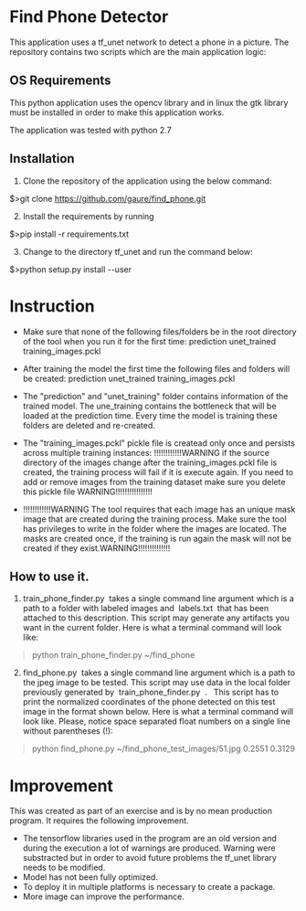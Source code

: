 # Find Phone Detector

This application uses a tf_unet network to detect a phone in a picture. The repository contains two scripts which are the main application logic:


## OS Requirements
This python application uses the opencv library and in linux the gtk library must be installed in order to make this application works.

The application was tested with python 2.7

## Installation

1. Clone the repository of the application using the below command:

$>git clone https://github.com/gaure/find_phone.git

2. Install the requirements by running

$>pip install -r requirements.txt

3. Change to the directory tf_unet and run the command below:

$>python setup.py install --user

# Instruction

* Make sure that none of the following files/folders be in the root directory of the tool when you run it for the first
time:
prediction
unet_trained
training_images.pckl

* After training the model the first time the following files and folders will be created:
prediction
unet_trained
training_images.pckl

* The "prediction" and "unet_training" folder contains information of the trained model. The une_training contains the bottleneck that will be loaded at the prediction time. Every time the model is training these folders are deleted and re-created.

* The "training_images.pckl" pickle file is createad only once and persists across multiple training instances: !!!!!!!!!!!!WARNING if the source directory of the images change after the training_images.pckl file is created, the training process will fail if it is execute again. If you need to add or remove images from the training dataset make sure you delete this pickle file WARNING!!!!!!!!!!!!!!!!

* !!!!!!!!!!!!WARNING The tool requires that each image has an unique mask image that are created during the training process. Make sure the tool has privileges to write in the folder where the images are located. The masks are created once, if the training is run again the mask will not be created if they exist.WARNING!!!!!!!!!!!!!!

## How to use it.

1) train_phone_finder.py ​ takes a single command line argument which is a path to a folder with labeled images and ​ labels.txt​ ​ that has been attached to this description. This script may generate any artifacts you want in the current folder.
Here is what a terminal command will look like:
> python train_phone_finder.py ~/find_phone

2) find_phone.py ​ takes a single command line argument which is a path to the jpeg image to be tested. This script may use data in the local folder previously generated by ​ train_phone_finder.py ​ . ​ ​ This script has to print the normalized coordinates of the phone detected on this test image in the format shown below.
Here is what a terminal command will look like. Please, notice space separated
float numbers on a single line without parentheses (!):
> python find_phone.py ~/find_phone_test_images/51.jpg
0.2551 0.3129

# Improvement
This was created as part of an exercise and is by no mean production program. It requires the following improvement.

* The tensorflow libraries used in the program are an old version and during the execution a lot of warnings are produced. Warning were substracted but in order to avoid future problems the tf_unet library needs to be modified.
* Model has not been fully optimized.
* To deploy it in multiple platforms is necessary to create a package.
* More image can improve the performance.
